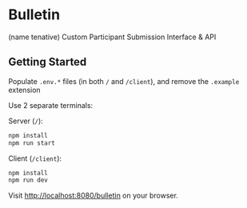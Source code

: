 # Bulletin

(name tenative)
Custom Participant Submission Interface &amp; API

## Getting Started

Populate `.env.*` files (in both `/` and `/client`), and remove the `.example` extension

Use 2 separate terminals:

Server (`/`):
```bash
npm install
npm run start
```

Client (`/client`):
```bash
npm install
npm run dev
```

Visit [http://localhost:8080/bulletin](http://localhost:8080/bulletin) on your browser.
